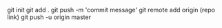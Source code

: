 git init
git add .
git push -m 'commit message'
git remote add origin (repo link)
git push -u origin master
